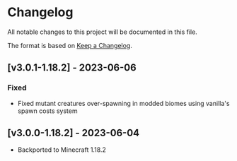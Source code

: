 # Changelog
All notable changes to this project will be documented in this file.

The format is based on [Keep a Changelog].

## [v3.0.1-1.18.2] - 2023-06-06
### Fixed
- Fixed mutant creatures over-spawning in modded biomes using vanilla's spawn costs system

## [v3.0.0-1.18.2] - 2023-06-04
- Backported to Minecraft 1.18.2

[Keep a Changelog]: https://keepachangelog.com/en/1.0.0/
